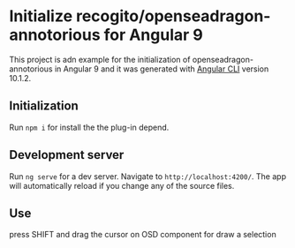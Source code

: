 # Initialize recogito/openseadragon-annotorious for Angular 9

This project is adn example for the initialization of openseadragon-annotorious in Angular 9 and it was generated with [Angular CLI](https://github.com/angular/angular-cli) version 10.1.2.

## Initialization

Run `npm i` for install the the plug-in depend.

## Development server

Run `ng serve` for a dev server. Navigate to `http://localhost:4200/`. The app will automatically reload if you change any of the source files.

## Use

press SHIFT and drag the cursor on OSD component for draw a selection
